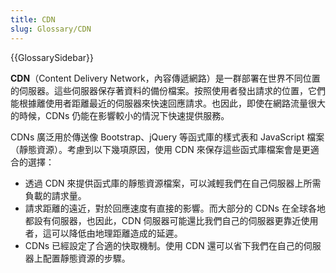 ```yaml
---
title: CDN
slug: Glossary/CDN
---
```


{{GlossarySidebar}}

**CDN**（Content Delivery Network，內容傳遞網路）是一群部署在世界不同位置的伺服器。這些伺服器保存著資料的備份檔案。按照使用者發出請求的位置，它們能根據離使用者距離最近的伺服器來快速回應請求。也因此，即使在網路流量很大的時候，CDNs 仍能在影響較小的情況下快速提供服務。

CDNs 廣泛用於傳送像 Bootstrap、jQuery 等函式庫的樣式表和 JavaScript 檔案（靜態資源）。考慮到以下幾項原因，使用 CDN 來保存這些函式庫檔案會是更適合的選擇：

- 透過 CDN 來提供函式庫的靜態資源檔案，可以減輕我們在自己伺服器上所需負載的請求量。
- 請求距離的遠近，對於回應速度有直接的影響。而大部分的 CDNs 在全球各地都設有伺服器，也因此，CDN 伺服器可能還比我們自己的伺服器更靠近使用者，這可以降低由地理距離造成的延遲。
- CDNs 已經設定了合適的快取機制。使用 CDN 還可以省下我們在自己的伺服器上配置靜態資源的步驟。
